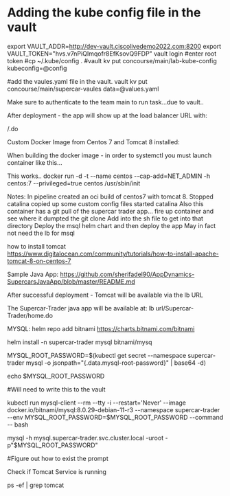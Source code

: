 # Adding the kube config file in the vault
export VAULT_ADDR=http://dev-vault.ciscolivedemo2022.com:8200
export VAULT_TOKEN="hvs.v7nPiQImqofr8EfKsovQ9FDP"
vault login
#enter root token
#cp ~/.kube/config .
#vault kv put concourse/main/lab-kube-config kubeconfig=@config

#add the vaules.yaml file in the vault.
vault kv put concourse/main/supercar-vaules data=@values.yaml



Make sure to authenticate to the team main to run task...due to vault..

After deployment - the app will show up at the load balancer URL with:

/.do


Custom Docker Image from Centos 7 and Tomcat 8 installed:

When building the docker image - in order to systemctl you must launch container like this...

This works..
docker run -d -t --name centos --cap-add=NET_ADMIN -h centos:7 --privileged=true centos /usr/sbin/init


Notes:
In pipeline created an oci build of centos7 with tomcat 8.
Stopped catalina copied up some custom config files
started catalina
Also this container has a git pull of the supercar trader app...
fire up container and see where it dumpted the git clone
Add into the sh file to get into that directory
Deploy the msql helm chart and then deploy the app
May in fact not need the lb for msql




how to install tomcat
https://www.digitalocean.com/community/tutorials/how-to-install-apache-tomcat-8-on-centos-7


Sample Java App:
https://github.com/sherifadel90/AppDynamics-SupercarsJavaApp/blob/master/README.md

After successful deployment - Tomcat will be available via the lb URL

The Supercar-Trader java app will be available at:
lb url/Supercar-Trader/home.do

MYSQL:
helm repo add bitnami https://charts.bitnami.com/bitnami

helm install -n supercar-trader mysql bitnami/mysq

MYSQL_ROOT_PASSWORD=$(kubectl get secret --namespace supercar-trader mysql -o jsonpath="{.data.mysql-root-password}" | base64 -d)

echo $MYSQL_ROOT_PASSWORD

#Will need to write this to the vault


kubectl run mysql-client --rm --tty -i --restart='Never' --image  docker.io/bitnami/mysql:8.0.29-debian-11-r3 --namespace supercar-trader --env MYSQL_ROOT_PASSWORD=$MYSQL_ROOT_PASSWORD --command -- bash

mysql -h mysql.supercar-trader.svc.cluster.local -uroot -p"$MYSQL_ROOT_PASSWORD"

#Figure out how to exist the prompt


Check if Tomcat Service is running

ps -ef | grep tomcat 